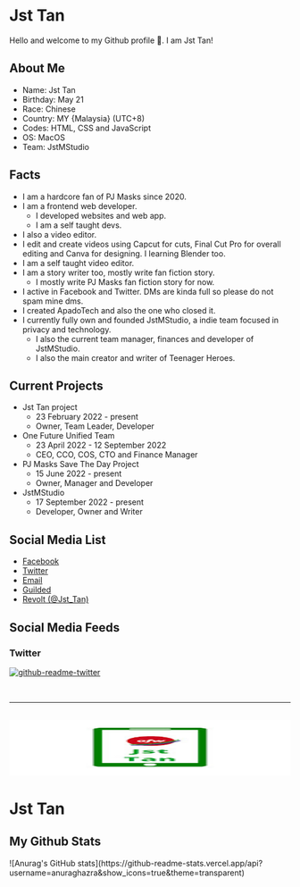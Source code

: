 # Jst Tan
Hello and welcome to my Github profile 👋. I am Jst Tan! 

## About Me
- Name: Jst Tan
- Birthday: May 21
- Race: Chinese
- Country: MY {Malaysia} (UTC+8)
- Codes: HTML, CSS and JavaScript
- OS: MacOS
- Team: JstMStudio

## Facts
- I am a hardcore fan of PJ Masks since 2020. 
- I am a frontend web developer. 
  - I developed websites and web app. 
  - I am a self taught devs. 
-  I also a video editor.
  -  I edit and create videos using Capcut for cuts, Final Cut Pro for overall editing and Canva for designing. I learning Blender too. 
  -  I am a self taught video editor. 
- I am a story writer too, mostly write fan fiction story. 
  - I mostly write PJ Masks fan fiction story for now. 
- I active in Facebook and Twitter. DMs are kinda full so please do not spam mine dms. 
- I created ApadoTech and also the one who closed it. 
- I currently fully own and founded JstMStudio, a indie team focused in privacy and technology. 
  - I also the current team manager, finances and developer of JstMStudio.  
  - I also the main creator and writer of Teenager Heroes. 


## Current Projects
- Jst Tan project
  - 23 February 2022 - present
  - Owner, Team Leader, Developer
- One Future Unified Team
  - 23 April 2022 - 12 September 2022
  - CEO, CCO, COS, CTO and Finance Manager
- PJ Masks Save The Day Project
  - 15 June 2022 - present
  - Owner, Manager and Developer
- JstMStudio
  - 17 September 2022 - present
  - Developer, Owner and Writer

## Social Media List
- <a href="https://www.facebook.com/JestonJst">Facebook</a>
- <a href="https://twitter.com/jestonjst">Twitter</a>
- <a href="mailto:jestonjst@gmail.com">Email</a>
- <a href="https://www.guilded.gg/profile/Qd5XEDk4">Guilded</a>
- <a href="https://app.revolt.chat">Revolt (@Jst_Tan)</a>

## Social Media Feeds
### Twitter
[![github-readme-twitter](https://github-readme-twitter.gazf.vercel.app/api?id=jestonjst)](https://github.com/gazf/github-readme-twitter)

<br>
<hr>
<br>
<img src="Image/Profile.jpg" style="width:100%;height:100px;"></img>
<h1>Jst Tan</h1>

<h2>My Github Stats</h2>
![Anurag's GitHub stats](https://github-readme-stats.vercel.app/api?username=anuraghazra&show_icons=true&theme=transparent)
